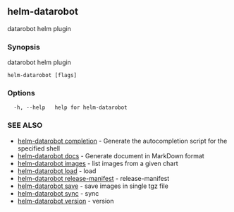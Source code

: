 ## helm-datarobot

datarobot helm plugin

### Synopsis

datarobot helm plugin

```
helm-datarobot [flags]
```

### Options

```
  -h, --help   help for helm-datarobot
```

### SEE ALSO

* [helm-datarobot completion](helm-datarobot_completion.md)	 - Generate the autocompletion script for the specified shell
* [helm-datarobot docs](helm-datarobot_docs.md)	 - Generate document in MarkDown format
* [helm-datarobot images](helm-datarobot_images.md)	 - list images from a given chart
* [helm-datarobot load](helm-datarobot_load.md)	 - load
* [helm-datarobot release-manifest](helm-datarobot_release-manifest.md)	 - release-manifest
* [helm-datarobot save](helm-datarobot_save.md)	 - save images in single tgz file
* [helm-datarobot sync](helm-datarobot_sync.md)	 - sync
* [helm-datarobot version](helm-datarobot_version.md)	 - version


